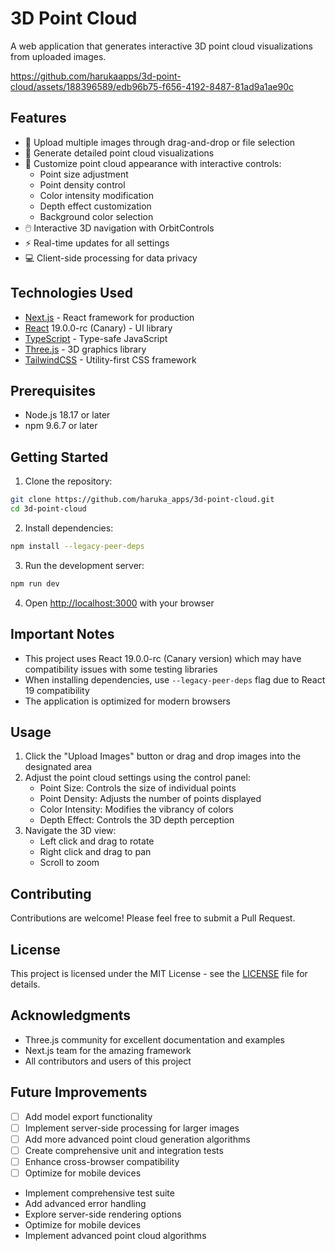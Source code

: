 # 3D Point Cloud

A web application that generates interactive 3D point cloud visualizations from uploaded images.

https://github.com/harukaapps/3d-point-cloud/assets/188396589/edb96b75-f656-4192-8487-81ad9a1ae90c

## Features

- 📸 Upload multiple images through drag-and-drop or file selection
- 🎨 Generate detailed point cloud visualizations
- 🔧 Customize point cloud appearance with interactive controls:
  - Point size adjustment
  - Point density control
  - Color intensity modification
  - Depth effect customization
  - Background color selection
- 🖱️ Interactive 3D navigation with OrbitControls
- ⚡ Real-time updates for all settings
- 💻 Client-side processing for data privacy

## Technologies Used

- [Next.js](https://nextjs.org/) - React framework for production
- [React](https://reactjs.org/) 19.0.0-rc (Canary) - UI library
- [TypeScript](https://www.typescriptlang.org/) - Type-safe JavaScript
- [Three.js](https://threejs.org/) - 3D graphics library
- [TailwindCSS](https://tailwindcss.com/) - Utility-first CSS framework

## Prerequisites

- Node.js 18.17 or later
- npm 9.6.7 or later

## Getting Started

1. Clone the repository:
```bash
git clone https://github.com/haruka_apps/3d-point-cloud.git
cd 3d-point-cloud
```

2. Install dependencies:
```bash
npm install --legacy-peer-deps
```

3. Run the development server:
```bash
npm run dev
```

4. Open [http://localhost:3000](http://localhost:3000) with your browser

## Important Notes

- This project uses React 19.0.0-rc (Canary version) which may have compatibility issues with some testing libraries
- When installing dependencies, use `--legacy-peer-deps` flag due to React 19 compatibility
- The application is optimized for modern browsers

## Usage

1. Click the "Upload Images" button or drag and drop images into the designated area
2. Adjust the point cloud settings using the control panel:
   - Point Size: Controls the size of individual points
   - Point Density: Adjusts the number of points displayed
   - Color Intensity: Modifies the vibrancy of colors
   - Depth Effect: Controls the 3D depth perception
3. Navigate the 3D view:
   - Left click and drag to rotate
   - Right click and drag to pan
   - Scroll to zoom

## Contributing

Contributions are welcome! Please feel free to submit a Pull Request.

## License

This project is licensed under the MIT License - see the [LICENSE](LICENSE) file for details.

## Acknowledgments

- Three.js community for excellent documentation and examples
- Next.js team for the amazing framework
- All contributors and users of this project

## Future Improvements

- [ ] Add model export functionality
- [ ] Implement server-side processing for larger images
- [ ] Add more advanced point cloud generation algorithms
- [ ] Create comprehensive unit and integration tests
- [ ] Enhance cross-browser compatibility
- [ ] Optimize for mobile devices
- Implement comprehensive test suite
- Add advanced error handling
- Explore server-side rendering options
- Optimize for mobile devices
- Implement advanced point cloud algorithms
